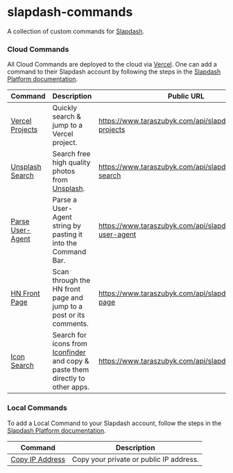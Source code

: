 # slapdash-commands

A collection of custom commands for [Slapdash](https://slapdash.com/developers).

### Cloud Commands

All Cloud Commands are deployed to the cloud via [Vercel](https://vercel.com/). One can add a command to their Slapdash account by following the steps in the [Slapdash Platform documentation](https://developers.slapdash.com/command-bar-101/cloud-commands#create-cloud-command).

| Command                                                                                                    | Description                                                             | Public URL                                           |
| ---------------------------------------------------------------------------------------------------------- | ----------------------------------------------------------------------- | ---------------------------------------------------- |
| [Vercel Projects](https://github.com/zuta/slapdash-commands/blob/master/api/slapdash/vercel-projects.ts)   | Quickly search & jump to a Vercel project.                              | https://www.taraszubyk.com/api/slapdash/vercel-projects  |
| [Unsplash Search](https://github.com/zuta/slapdash-commands/blob/master/api/slapdash/unsplash-search.ts)   | Search free high quality photos from [Unsplash](https://unsplash.com/). | https://www.taraszubyk.com/api/slapdash/unsplash-search  |
| [Parse User-Agent](https://github.com/zuta/slapdash-commands/blob/master/api/slapdash/parse-user-agent.ts) | Parse a User-Agent string by pasting it into the Command Bar.           | https://www.taraszubyk.com/api/slapdash/parse-user-agent |
| [HN Front Page](https://github.com/zuta/slapdash-commands/blob/master/api/slapdash/hn-front-page.ts)       | Scan through the HN front page and jump to a post or its comments.      | https://www.taraszubyk.com/api/slapdash/hn-front-page    |
| [Icon Search](https://github.com/zuta/slapdash-commands/blob/master/api/slapdash/iconfinder.ts)            | Search for icons from [Iconfinder](https://www.iconfinder.com/) and copy & paste them directly to other apps.        | https://www.taraszubyk.com/api/slapdash/iconfinder       |

### Local Commands

To add a Local Command to your Slapdash account, follow the steps in the [Slapdash Platform documentation](https://developers.slapdash.com/command-bar-101/local-commands#create-local-command).

| Command                                                                                                    | Description                             |
| ---------------------------------------------------------------------------------------------------------- | --------------------------------------- |
| [Copy IP Address](https://github.com/zuta/slapdash-commands/blob/master/slapdash/local-commands/copy-ip-address.sh) | Copy your private or public IP address. |
